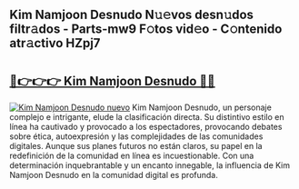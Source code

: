 ## Kim Namjoon Desnudo N𝚞𝚎vos desn𝚞dos filtr𝚊dos - Parts-mw9 F𝚘tos vid𝚎o - C𝚘ntenido atr𝚊ctivo HZpj7

# <h2><a href="http://mb53egd.tromn.icu/?c=Kim+Namjoon+Desnudo">🔗👉👉👉 Kim Namjoon Desnudo 🔗🔗</a></h2>

[![Kim Namjoon Desnudo nuevo](https://i.imgur.com/pEAQMta.gif)](http://mb53egd.tromn.icu/?c=Kim+Namjoon+Desnudo)
Kim Namjoon Desnudo, un personaje complejo e intrigante, elude la clasificación directa. Su distintivo estilo en línea ha cautivado y provocado a los espectadores, provocando debates sobre ética, autoexpresión y las complejidades de las comunidades digitales. Aunque sus planes futuros no están claros, su papel en la redefinición de la comunidad en línea es incuestionable. Con una determinación inquebrantable y un encanto innegable, la influencia de Kim Namjoon Desnudo en la comunidad digital es profunda.

